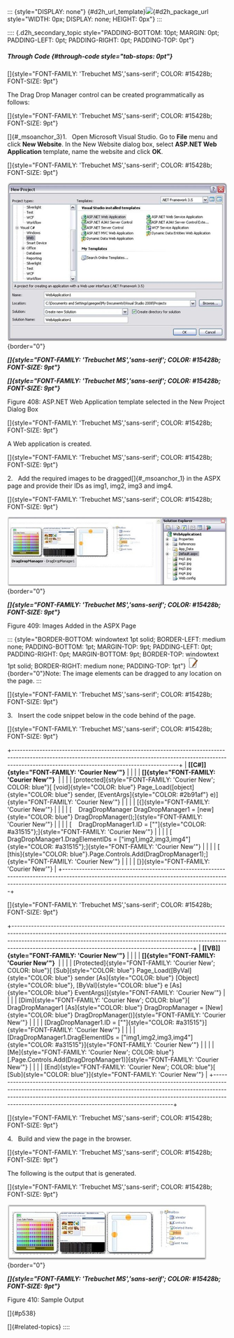 ::: {style="DISPLAY: none"}
[](ms-xhelp:///?Id=d2h_url_template){#d2h_url_template}![](!package_url!){#d2h_package_url style="WIDTH: 0px; DISPLAY: none; HEIGHT: 0px"}
:::

:::: {.d2h_secondary_topic style="PADDING-BOTTOM: 10pt; MARGIN: 0pt; PADDING-LEFT: 0pt; PADDING-RIGHT: 0pt; PADDING-TOP: 0pt"}
##### Through Code {#through-code style="tab-stops: 0pt"}

[]{style="FONT-FAMILY: 'Trebuchet MS','sans-serif'; COLOR: #15428b; FONT-SIZE: 9pt"} 

The Drag Drop Manager control can be created programmatically as follows:

[]{style="FONT-FAMILY: 'Trebuchet MS','sans-serif'; COLOR: #15428b; FONT-SIZE: 9pt"} 

[]{#_msoanchor_3}1.   Open Microsoft Visual Studio. Go to **File** menu and click **New Website**. In the New Website dialog box, select **ASP.NET Web Application** template, name the website and click **OK**.

[]{style="FONT-FAMILY: 'Trebuchet MS','sans-serif'; COLOR: #15428b; FONT-SIZE: 9pt"} 

![](ImagesExt/image72_538.jpg){border="0"}

***[]{style="FONT-FAMILY: 'Trebuchet MS','sans-serif'; COLOR: #15428b; FONT-SIZE: 9pt"}*** 

***[]{style="FONT-FAMILY: 'Trebuchet MS','sans-serif'; COLOR: #15428b; FONT-SIZE: 9pt"}*** 

Figure 408: ASP.NET Web Application template selected in the New Project Dialog Box

[]{style="FONT-FAMILY: 'Trebuchet MS','sans-serif'; COLOR: #15428b; FONT-SIZE: 9pt"} 

A Web application is created.

[]{style="FONT-FAMILY: 'Trebuchet MS','sans-serif'; COLOR: #15428b; FONT-SIZE: 9pt"} 

2.   Add the required images to be dragged[]{#_msoanchor_1} in the ASPX page and provide their IDs as img1, img2, img3 and img4.

[]{style="FONT-FAMILY: 'Trebuchet MS','sans-serif'; COLOR: #15428b; FONT-SIZE: 9pt"} 

![](ImagesExt/image72_539.jpg){border="0"}

***[]{style="FONT-FAMILY: 'Trebuchet MS','sans-serif'; COLOR: #15428b; FONT-SIZE: 9pt"}*** 

Figure 409: Images Added in the ASPX Page

::: {style="BORDER-BOTTOM: windowtext 1pt solid; BORDER-LEFT: medium none; PADDING-BOTTOM: 1pt; MARGIN-TOP: 9pt; PADDING-LEFT: 0pt; PADDING-RIGHT: 0pt; MARGIN-BOTTOM: 9pt; BORDER-TOP: windowtext 1pt solid; BORDER-RIGHT: medium none; PADDING-TOP: 1pt"}
![](ImagesExt/image72_1.jpg){border="0"}Note: The image elements can be dragged to any location on the page.
:::

[]{style="FONT-FAMILY: 'Trebuchet MS','sans-serif'; COLOR: #15428b; FONT-SIZE: 9pt"} 

3.   Insert the code snippet below in the code behind of the page.

[]{style="FONT-FAMILY: 'Trebuchet MS','sans-serif'; COLOR: #15428b; FONT-SIZE: 9pt"} 

+-----------------------------------------------------------------------------------------------------------------------------------------------------------------------------------------------------------------------+
| **[\[C#\]]{style="FONT-FAMILY: 'Courier New'"}**                                                                                                                                                                      |
|                                                                                                                                                                                                                       |
| **[]{style="FONT-FAMILY: 'Courier New'"}**                                                                                                                                                                            |
|                                                                                                                                                                                                                       |
| [protected]{style="FONT-FAMILY: 'Courier New'; COLOR: blue"}[ [void]{style="COLOR: blue"} Page_Load([object]{style="COLOR: blue"} sender, [EventArgs]{style="COLOR: #2b91af"} e)]{style="FONT-FAMILY: 'Courier New'"} |
|                                                                                                                                                                                                                       |
| [{]{style="FONT-FAMILY: 'Courier New'"}                                                                                                                                                                               |
|                                                                                                                                                                                                                       |
| [    DragDropManager DragDropManager1 = [new]{style="COLOR: blue"} DragDropManager();]{style="FONT-FAMILY: 'Courier New'"}                                                                                            |
|                                                                                                                                                                                                                       |
| [    DragDropManager1.ID = [\"\"]{style="COLOR: #a31515"};]{style="FONT-FAMILY: 'Courier New'"}                                                                                                                       |
|                                                                                                                                                                                                                       |
| [    DragDropManager1.DragElementIDs = [\"img1,img2,img3,img4\"]{style="COLOR: #a31515"};]{style="FONT-FAMILY: 'Courier New'"}                                                                                        |
|                                                                                                                                                                                                                       |
| [    [this]{style="COLOR: blue"}.Page.Controls.Add(DragDropManager1);]{style="FONT-FAMILY: 'Courier New'"}                                                                                                            |
|                                                                                                                                                                                                                       |
| [}]{style="FONT-FAMILY: 'Courier New'"}                                                                                                                                                                               |
+-----------------------------------------------------------------------------------------------------------------------------------------------------------------------------------------------------------------------+

[]{style="FONT-FAMILY: 'Trebuchet MS','sans-serif'; COLOR: #15428b; FONT-SIZE: 9pt"} 

+----------------------------------------------------------------------------------------------------------------------------------------------------------------------------------------------------------------------------------------------------------------------------------------------------------+
| **[\[VB\]]{style="FONT-FAMILY: 'Courier New'"}**                                                                                                                                                                                                                                                         |
|                                                                                                                                                                                                                                                                                                          |
| **[]{style="FONT-FAMILY: 'Courier New'"}**                                                                                                                                                                                                                                                               |
|                                                                                                                                                                                                                                                                                                          |
| [Protected]{style="FONT-FAMILY: 'Courier New'; COLOR: blue"}[ [Sub]{style="COLOR: blue"} Page_Load([ByVal]{style="COLOR: blue"} sender [As]{style="COLOR: blue"} [Object]{style="COLOR: blue"}, [ByVal]{style="COLOR: blue"} e [As]{style="COLOR: blue"} EventArgs)]{style="FONT-FAMILY: 'Courier New'"} |
|                                                                                                                                                                                                                                                                                                          |
| [Dim]{style="FONT-FAMILY: 'Courier New'; COLOR: blue"}[ DragDropManager1 [As]{style="COLOR: blue"} DragDropManager = [New]{style="COLOR: blue"} DragDropManager()]{style="FONT-FAMILY: 'Courier New'"}                                                                                                   |
|                                                                                                                                                                                                                                                                                                          |
| [DragDropManager1.ID = [\"\"]{style="COLOR: #a31515"}]{style="FONT-FAMILY: 'Courier New'"}                                                                                                                                                                                                               |
|                                                                                                                                                                                                                                                                                                          |
| [DragDropManager1.DragElementIDs = [\"img1,img2,img3,img4\"]{style="COLOR: #a31515"}]{style="FONT-FAMILY: 'Courier New'"}                                                                                                                                                                                |
|                                                                                                                                                                                                                                                                                                          |
| [Me]{style="FONT-FAMILY: 'Courier New'; COLOR: blue"}[.Page.Controls.Add(DragDropManager1)]{style="FONT-FAMILY: 'Courier New'"}                                                                                                                                                                          |
|                                                                                                                                                                                                                                                                                                          |
| [End]{style="FONT-FAMILY: 'Courier New'; COLOR: blue"}[ [Sub]{style="COLOR: blue"}]{style="FONT-FAMILY: 'Courier New'"}                                                                                                                                                                                  |
+----------------------------------------------------------------------------------------------------------------------------------------------------------------------------------------------------------------------------------------------------------------------------------------------------------+

[]{style="FONT-FAMILY: 'Trebuchet MS','sans-serif'; COLOR: #15428b; FONT-SIZE: 9pt"} 

4.   Build and view the page in the browser.

[]{style="FONT-FAMILY: 'Trebuchet MS','sans-serif'; COLOR: #15428b; FONT-SIZE: 9pt"} 

The following is the output that is generated.

[]{style="FONT-FAMILY: 'Trebuchet MS','sans-serif'; COLOR: #15428b; FONT-SIZE: 9pt"} 

![](ImagesExt/image72_537.jpg){border="0"}

***[]{style="FONT-FAMILY: 'Trebuchet MS','sans-serif'; COLOR: #15428b; FONT-SIZE: 9pt"}*** 

Figure 410: Sample Output

[]{#p538} 

[]{#related-topics}
::::
